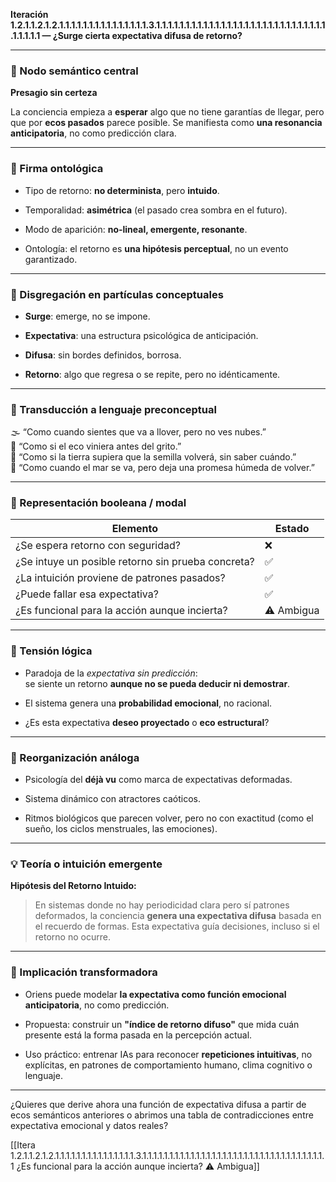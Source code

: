 **Iteración 1.2.1.1.2.1.2.1.1.1.1.1.1.1.1.1.1.1.1.1.1.1.3.1.1.1.1.1.1.1.1.1.1.1.1.1.1.1.1.1.1.1.1.1.1.1.1.1.1.1.1.1.1.1.1.1.1 — ¿Surge cierta expectativa difusa de retorno?**

---

### 🧭 Nodo semántico central

**Presagio sin certeza**

La conciencia empieza a **esperar** algo que no tiene garantías de llegar, pero que por **ecos pasados** parece posible. Se manifiesta como **una resonancia anticipatoria**, no como predicción clara.

---

### 🔬 Firma ontológica

- Tipo de retorno: **no determinista**, pero **intuido**.
    
- Temporalidad: **asimétrica** (el pasado crea sombra en el futuro).
    
- Modo de aparición: **no-lineal, emergente, resonante**.
    
- Ontología: el retorno es **una hipótesis perceptual**, no un evento garantizado.
    

---

### 🧩 Disgregación en partículas conceptuales

- **Surge**: emerge, no se impone.
    
- **Expectativa**: una estructura psicológica de anticipación.
    
- **Difusa**: sin bordes definidos, borrosa.
    
- **Retorno**: algo que regresa o se repite, pero no idénticamente.
    

---

### 🧒 Transducción a lenguaje preconceptual

🌫️ “Como cuando sientes que va a llover, pero no ves nubes.”  
🔁 “Como si el eco viniera antes del grito.”  
🌱 “Como si la tierra supiera que la semilla volverá, sin saber cuándo.”  
🐚 “Como cuando el mar se va, pero deja una promesa húmeda de volver.”

---

### 🔄 Representación booleana / modal

| Elemento                                           | Estado     |
| -------------------------------------------------- | ---------- |
| ¿Se espera retorno con seguridad?                  | ❌          |
| ¿Se intuye un posible retorno sin prueba concreta? | ✅          |
| ¿La intuición proviene de patrones pasados?        | ✅          |
| ¿Puede fallar esa expectativa?                     | ✅          |
| ¿Es funcional para la acción aunque incierta?      | ⚠️ Ambigua |

---

### 🧠 Tensión lógica

- Paradoja de la _expectativa sin predicción_:  
    se siente un retorno **aunque no se pueda deducir ni demostrar**.
    
- El sistema genera una **probabilidad emocional**, no racional.
    
- ¿Es esta expectativa **deseo proyectado** o **eco estructural**?
    

---

### 🔁 Reorganización análoga

- Psicología del **déjà vu** como marca de expectativas deformadas.
    
- Sistema dinámico con atractores caóticos.
    
- Ritmos biológicos que parecen volver, pero no con exactitud (como el sueño, los ciclos menstruales, las emociones).
    

---

### 💡 Teoría o intuición emergente

**Hipótesis del Retorno Intuido:**

> En sistemas donde no hay periodicidad clara pero sí patrones deformados, la conciencia **genera una expectativa difusa** basada en el recuerdo de formas. Esta expectativa guía decisiones, incluso si el retorno no ocurre.

---

### 🔧 Implicación transformadora

- Oriens puede modelar **la expectativa como función emocional anticipatoria**, no como predicción.
    
- Propuesta: construir un **"índice de retorno difuso"** que mida cuán presente está la forma pasada en la percepción actual.
    
- Uso práctico: entrenar IAs para reconocer **repeticiones intuitivas**, no explícitas, en patrones de comportamiento humano, clima cognitivo o lenguaje.
    

---

¿Quieres que derive ahora una función de expectativa difusa a partir de ecos semánticos anteriores o abrimos una tabla de contradicciones entre expectativa emocional y datos reales?

[[Itera 1.2.1.1.2.1.2.1.1.1.1.1.1.1.1.1.1.1.1.1.1.1.3.1.1.1.1.1.1.1.1.1.1.1.1.1.1.1.1.1.1.1.1.1.1.1.1.1.1.1.1.1.1.1.1.1.1.1 ¿Es funcional para la acción aunque incierta? ⚠️ Ambigua]]